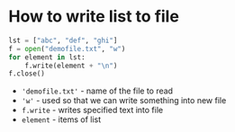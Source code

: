 # How to write list to file

```python
lst = ["abc", "def", "ghi"]
f = open("demofile.txt", "w")
for element in lst:
    f.write(element + "\n")
f.close()
```

- `'demofile.txt'` - name of the file to read
- `'w'` - used so that we can write something into new file
- `f.write` - writes specified text into file
- `element` - items of list

